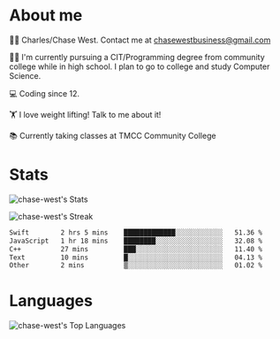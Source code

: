 # About me
🙋‍♂️ Charles/Chase West. Contact me at chasewestbusiness@gmail.com

👨‍🎓 I'm currently pursuing a CIT/Programming degree from community college
while in high school. I plan to go to college and study Computer Science. 

💻 Coding since 12.

🏋️ I love weight lifting! Talk to me about it! 

📚 Currently taking classes at TMCC Community College 

# Stats 

![chase-west's Stats](https://github-readme-stats.vercel.app/api?username=chase-west&theme=prussian&show_icons=true&hide_border=false&count_private=true)


![chase-west's Streak](https://github-readme-streak-stats.herokuapp.com/?user=chase-west&theme=prussian&hide_border=false)

<!--START_SECTION:waka-->

```txt
Swift        2 hrs 5 mins    █████████████░░░░░░░░░░░░   51.36 %
JavaScript   1 hr 18 mins    ████████░░░░░░░░░░░░░░░░░   32.08 %
C++          27 mins         ███░░░░░░░░░░░░░░░░░░░░░░   11.40 %
Text         10 mins         █░░░░░░░░░░░░░░░░░░░░░░░░   04.13 %
Other        2 mins          ▒░░░░░░░░░░░░░░░░░░░░░░░░   01.02 %
```

<!--END_SECTION:waka-->


# Languages 
![chase-west's Top Languages](https://github-readme-stats.vercel.app/api/top-langs/?username=chase-west&theme=prussian&show_icons=true&hide_border=false&layout=compact)


